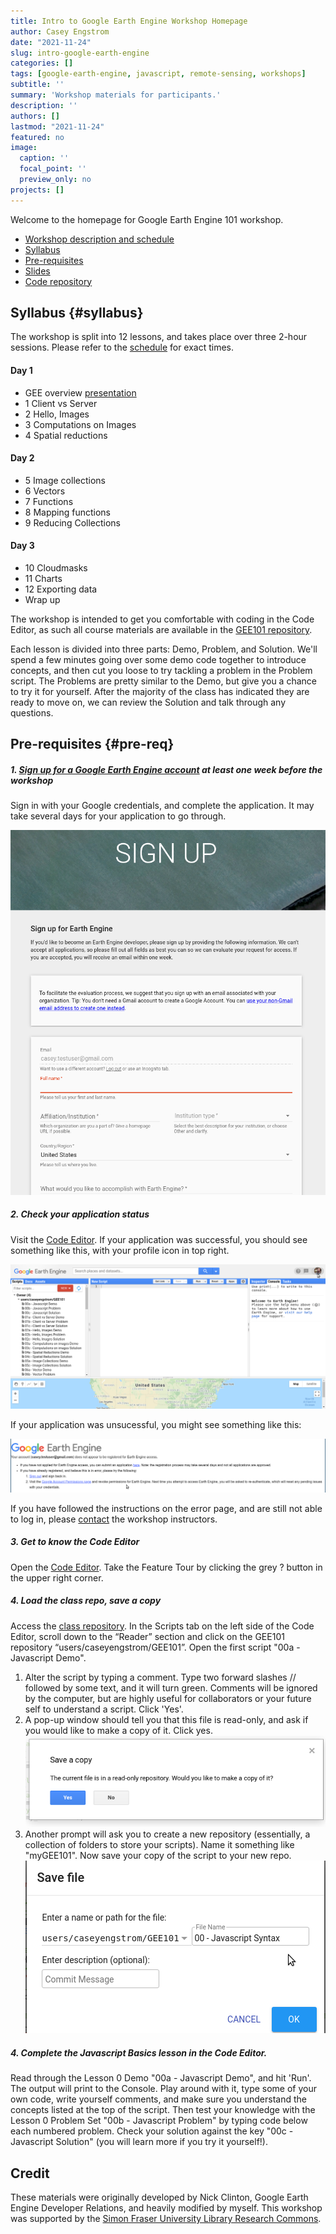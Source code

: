 ```yaml
---
title: Intro to Google Earth Engine Workshop Homepage
author: Casey Engstrom
date: "2021-11-24"
slug: intro-google-earth-engine
categories: []
tags: [google-earth-engine, javascript, remote-sensing, workshops]
subtitle: ''
summary: 'Workshop materials for participants.'
description: ''
authors: []
lastmod: "2021-11-24"
featured: no
image:
  caption: ''
  focal_point: ''
  preview_only: no
projects: []
---
```


Welcome to the homepage for Google Earth Engine 101 workshop. 

- [Workshop description and schedule](https://www.lib.sfu.ca/find/other-materials/data-gis/gis/gee-workshop)
- [Syllabus](#syllabus)
- [Pre-requisites](#pre-req)
- [Slides](https://docs.google.com/presentation/d/156572dqZvHS-58NtxL7zy0mAW6FZNdfOhZmV2z8rkoQ/edit?usp=sharing&resourcekey=0-N1RJmtJfHqFXoA0Q56YjWg)
- [Code repository](https://code.earthengine.google.com/?accept_repo=users/caseyengstrom/GEE101)


## Syllabus {#syllabus}

The workshop is split into 12 lessons, and takes place over three 2-hour sessions. Please refer to the [schedule](https://www.lib.sfu.ca/find/other-materials/data-gis/gis/gee-workshop) for exact times. 

#### Day 1
- GEE overview [presentation](https://docs.google.com/presentation/d/156572dqZvHS-58NtxL7zy0mAW6FZNdfOhZmV2z8rkoQ/edit?usp=sharing&resourcekey=0-N1RJmtJfHqFXoA0Q56YjWg)
- 1 Client vs Server
- 2 Hello, Images
- 3 Computations on Images
- 4 Spatial reductions

#### Day 2
- 5 Image collections
- 6 Vectors
- 7 Functions
- 8 Mapping functions
- 9 Reducing Collections

#### Day 3
- 10 Cloudmasks
- 11 Charts
- 12 Exporting data
- Wrap up

The workshop is intended to get you comfortable with coding in the Code Editor, as such all course materials are available in the [GEE101 repository](https://code.earthengine.google.com/?accept_repo=users/caseyengstrom/GEE101). 

Each lesson is divided into three parts: Demo, Problem, and Solution. We'll spend a few minutes going over some demo code together to introduce concepts, and then cut you loose to try tackling a problem in the Problem script. The Problems are pretty similar to the Demo, but give you a chance to try it for yourself. After the majority of the class has indicated they are ready to move on, we can review the Solution and talk through any questions.



## Pre-requisites {#pre-req}

##### 1. [Sign up for a Google Earth Engine account](https://signup.earthengine.google.com/#!/) at least one week before the workshop

Sign in with your Google credentials, and complete the application. It may take several days for your application to go through. 

![gee-signup](gee-signup.png)

##### 2. Check your application status

Visit the [Code Editor](https://code.earthengine.google.com/?accept_repo=users/caseyengstrom/GEE101). If your application was successful, you should see something like this, with your profile icon in top right.

![code-editor](code-editor.png)

If your application was unsucessful, you might see something like this:

![application-denied](application-denied.png)

If you have followed the instructions on the error page, and are still not able to log in, please [contact](mailto:s_zhang@sfu.ca) the workshop instructors.


##### 3. Get to know the Code Editor

Open the [Code Editor](https://code.earthengine.google.com/?accept_repo=users/caseyengstrom/GEE101). Take the Feature Tour by clicking the grey ? button in the upper right corner.


##### 4. Load the class repo, save a copy

Access the [class repository](https://code.earthengine.google.com/?accept_repo=users/caseyengstrom/GEE101).
In the Scripts tab on the left side of the Code Editor, scroll down to the “Reader” section and click on the GEE101 repository “users/caseyengstrom/GEE101”. Open the first script "00a - Javascript Demo".

1. Alter the script by typing a comment. Type two forward slashes // followed by some text, and it will turn green. Comments will be ignored by the computer, but are highly useful for collaborators or your future self to understand a script. Click 'Yes'. 
2. A pop-up window should tell you that this file is read-only, and ask if you would like to make a copy of it. Click yes. 
![save1](save1.png)
3. Another prompt will ask you to create a new repository (essentially, a collection of folders to store your scripts). Name it something like "myGEE101". Now save your copy of the script to your new repo. 
![save2](save2.png)




##### 4. Complete the Javascript Basics lesson in the Code Editor.

Read through the Lesson 0 Demo "00a - Javascript Demo", and hit 'Run'. The output will print to the Console. Play around with it, type some of your own code, write yourself comments, and make sure you understand the concepts listed at the top of the script. Then test your knowledge with the Lesson 0 Problem Set "00b - Javascript Problem" by typing code below each numbered problem. Check your solution against the key "00c - Javascript Solution" (you will learn more if you try it yourself!).


## Credit

These materials were originally developed by Nick Clinton, Google Earth Engine Developer Relations, and heavily modified by myself. This workshop was supported by the [Simon Fraser University Library Research Commons](https://www.lib.sfu.ca/about/branches-depts/rc).


